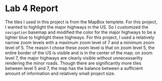 # Lab 4 Report

The tiles I used in this project is from the MapBox templete. For this project, I wanted to highlight the major highways in the US. So I customized the `navigation` basemap and modified the color for the major highways to be a lighter blue to highlight these highways.
For this project, I used a relatively narrow zoom levels with a maximum zoom level of 7 and a minimum zoom level of 5. The reason I chose these zoom level is that on zoom level 5, the entire border of the US is visible and is in the center of the map; on zoom level 7, the major highways are clearly visible without unnecessarilty rendering the minor roads. Though there are significantly more tiles between level 5 and 7, the map has the balance between a sufficient amount of information and relatively small project size.
